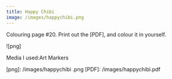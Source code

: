 ```yaml
---
title: Happy Chibi
image: /images/happychibi.png
---
```

Colouring page #20. Print out the [PDF], and colour it in yourself.

![png]

Media I used:Art Markers

[png]: /images/happychibi .png
[PDF]: /images/happychibi.pdf
